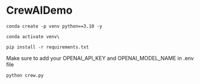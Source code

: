 # CrewAIDemo

```
conda create -p venv python==3.10 -y
```

```
conda activate venv\
```

```
pip install -r requirements.txt
```

Make sure to add your OPENAI_API_KEY and OPENAI_MODEL_NAME in .env file

```
python crew.py
```